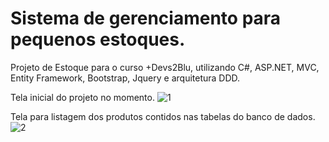 # Sistema de gerenciamento para pequenos estoques.

Projeto de Estoque para o curso +Devs2Blu, utilizando C#, ASP.NET, MVC, Entity Framework, Bootstrap, Jquery e arquitetura DDD.

Tela inicial do projeto no momento.
![1](https://user-images.githubusercontent.com/87243693/217405454-f657eea1-c962-49ee-8637-9b1fd34718e4.png)


Tela para listagem dos produtos contidos nas tabelas do banco de dados.
![2](https://user-images.githubusercontent.com/87243693/217405506-9b7a2b17-6d71-4433-a8ae-8a9a4ba71a1b.png)

